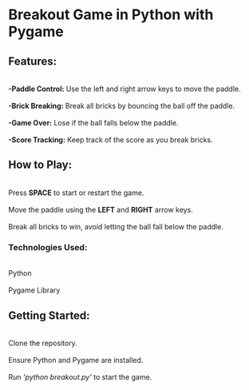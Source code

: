 # Breakout Game in Python with Pygame 

## Features:

<br>**-Paddle Control:** Use the left and right arrow keys to move the paddle.</br>
<br>**-Brick Breaking:** Break all bricks by bouncing the ball off the paddle.</br>
<br>**-Game Over:** Lose if the ball falls below the paddle.</br>
<br>**-Score Tracking:** Keep track of the score as you break bricks.</br>

## How to Play:

<br>Press **SPACE** to start or restart the game.</br>
<br>Move the paddle using the **LEFT** and **RIGHT** arrow keys.</br>
<br>Break all bricks to win, avoid letting the ball fall below the paddle.</br>

### Technologies Used:

<br>Python</br>
<br>Pygame Library</br>

## Getting Started:

<br>Clone the repository.</br>
<br>Ensure Python and Pygame are installed.</br>
<br>Run _'python breakout.py'_ to start the game.</br>
